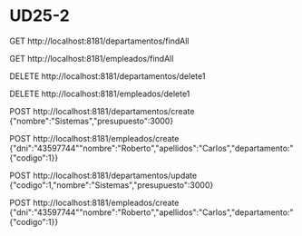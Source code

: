 # UD25-2

GET  http://localhost:8181/departamentos/findAll

GET  http://localhost:8181/empleados/findAll

DELETE http://localhost:8181/departamentos/delete1

DELETE http://localhost:8181/empleados/delete1

POST http://localhost:8181/departamentos/create {"nombre":"Sistemas","presupuesto":3000}

POST http://localhost:8181/empleados/create {"dni":"43597744""nombre":"Roberto","apellidos":"Carlos","departamento:"{"codigo":1}}

POST http://localhost:8181/departamentos/update {"codigo":1,"nombre":"Sistemas","presupuesto":3000}

POST http://localhost:8181/empleados/create {"dni":"43597744""nombre":"Roberto","apellidos":"Carlos","departamento:"{"codigo":1}}

